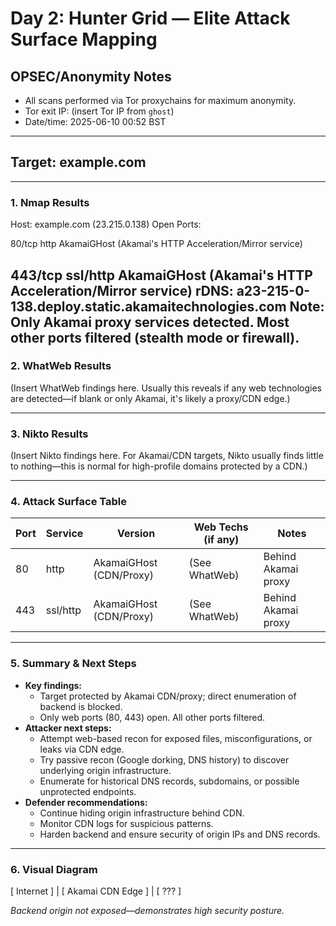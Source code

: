 # Day 2: Hunter Grid — Elite Attack Surface Mapping

## OPSEC/Anonymity Notes
- All scans performed via Tor proxychains for maximum anonymity.
- Tor exit IP: (insert Tor IP from `ghost`)
- Date/time: 2025-06-10 00:52 BST

---

## Target: example.com

---

### 1. Nmap Results

Host: example.com (23.215.0.138)
Open Ports:

80/tcp http AkamaiGHost (Akamai's HTTP Acceleration/Mirror service)

443/tcp ssl/http AkamaiGHost (Akamai's HTTP Acceleration/Mirror service)
rDNS: a23-215-0-138.deploy.static.akamaitechnologies.com
Note: Only Akamai proxy services detected. Most other ports filtered (stealth mode or firewall).
---

### 2. WhatWeb Results
(Insert WhatWeb findings here. Usually this reveals if any web technologies are detected—if blank or only Akamai, it's likely a proxy/CDN edge.)

---

### 3. Nikto Results

(Insert Nikto findings here. For Akamai/CDN targets, Nikto usually finds little to nothing—this is normal for high-profile domains protected by a CDN.)


---

### 4. Attack Surface Table

| Port | Service  | Version                    | Web Techs (if any) | Notes                |
|------|----------|----------------------------|--------------------|----------------------|
| 80   | http     | AkamaiGHost (CDN/Proxy)    | (See WhatWeb)      | Behind Akamai proxy  |
| 443  | ssl/http | AkamaiGHost (CDN/Proxy)    | (See WhatWeb)      | Behind Akamai proxy  |

---

### 5. Summary & Next Steps

- **Key findings:**  
  - Target protected by Akamai CDN/proxy; direct enumeration of backend is blocked.
  - Only web ports (80, 443) open. All other ports filtered.
- **Attacker next steps:**  
  - Attempt web-based recon for exposed files, misconfigurations, or leaks via CDN edge.
  - Try passive recon (Google dorking, DNS history) to discover underlying origin infrastructure.
  - Enumerate for historical DNS records, subdomains, or possible unprotected endpoints.
- **Defender recommendations:**  
  - Continue hiding origin infrastructure behind CDN.
  - Monitor CDN logs for suspicious patterns.
  - Harden backend and ensure security of origin IPs and DNS records.

---

### 6. Visual Diagram

[ Internet ]
|
[ Akamai CDN Edge ]
|
[ ??? ]

*Backend origin not exposed—demonstrates high security posture.*
